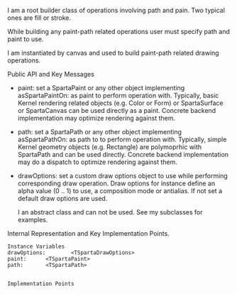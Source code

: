 I am a root builder class of operations involving path and pain. Two typical ones are fill or stroke.

While building any paint-path related operations user must specify path and paint to use.

I am instantiated by canvas and used to build paint-path related drawing operations.

Public API and Key Messages

- paint: set a SpartaPaint or any other object implementing asSpartaPaintOn: as paint to perform operation with. Typically, basic Kernel rendering related objects (e.g. Color or Form) or SpartaSurface or SpartaCanvas can be used directly as a paint. Concrete backend implementation may optimize rendering against them.
- path: set a SpartaPath or any other object implementing asSpartaPathOn: as path to to perform operation with. Typically, simple Kernel geometry objects (e.g. Rectangle) are polymoprhic with SpartaPath and can be used directly. Concrete backend implementation may do a dispatch to optimize rendering against them.
- drawOptions: set a custom draw options object to use while performing corresponding draw operation. Draw options for instance define an alpha value (0 .. 1) to use, a composition mode or antialias. If not set a default draw options are used.

   I an abstract class and can not be used. See my subclasses for examples.
 
Internal Representation and Key Implementation Points.

    Instance Variables
	drawOptions:		<TSpartaDrawOptions>
	paint:		<TSpartaPaint>
	path:		<TSpartaPath>


    Implementation Points